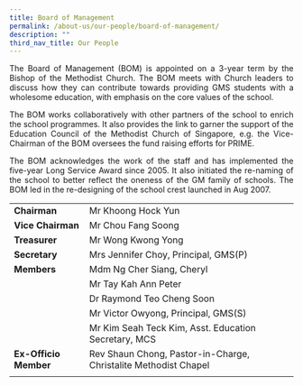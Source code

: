 ```yaml
---
title: Board of Management
permalink: /about-us/our-people/board-of-management/
description: ""
third_nav_title: Our People
---
```

<p style="text-align: justify;">The Board of Management (BOM) is appointed on a 3-year term by the Bishop of the Methodist Church. The BOM meets with Church leaders to discuss how they can contribute towards providing&nbsp;GMS&nbsp;students with a wholesome education, with emphasis on the core values of the school. </p>

<p style="text-align: justify;">The BOM works collaboratively with other partners of the school to enrich the school programmes. It also provides the link to garner the support of the Education Council of the Methodist Church of Singapore, e.g. the Vice-Chairman of the BOM oversees the fund raising efforts for PRIME. </p>

<p style="text-align: justify;">The BOM acknowledges the work of the staff and has implemented the five-year Long Service Award since 2005. It also initiated the re-naming of the school to better reflect the oneness of the GM family of schools. The BOM led in the re-designing of the school crest launched in Aug 2007.</p>
	
| |  |  |
|---|---|---|
| <b>Chairman</b> | Mr Khoong Hock Yun |
| <b>Vice Chairman</b> | Mr Chou Fang Soong |
| <b>Treasurer</b> | Mr Wong Kwong Yong |
| <b>Secretary</b> | Mrs Jennifer Choy, Principal, GMS(P)|
|<b> Members</b> | Mdm Ng Cher Siang, Cheryl |
|  | Mr Tay Kah Ann Peter |
|  | Dr Raymond Teo Cheng Soon |
|  | Mr Victor Owyong,&nbsp;Principal, GMS(S) |
|  | Mr Kim Seah Teck Kim, Asst. Education Secretary, MCS |
| <b>Ex-Officio Member</b> | Rev Shaun Chong,  Pastor-in-Charge,  Christalite Methodist Chapel |
| |  |  |